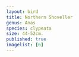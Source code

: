 ```yaml
---
layout: bird
title: Northern Shoveller
genus: Anas
species: clypeata
size: 44-52cm.
published: true
imagelist: [6]
---
```


